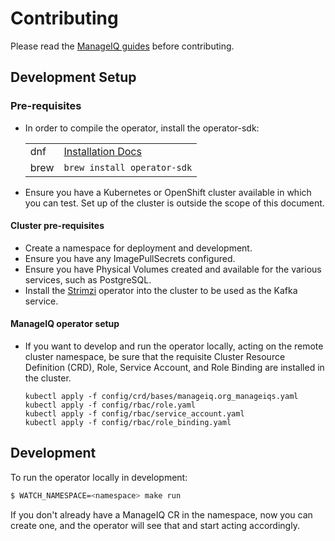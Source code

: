 # Contributing

Please read the [ManageIQ guides](http://github.com/ManageIQ/guides) before contributing.

## Development Setup

### Pre-requisites

* In order to compile the operator, install the operator-sdk:

   |      |     |
   | ---- | --- |
   | dnf  | [Installation Docs](https://sdk.operatorframework.io/docs/installation/#install-from-github-release) |
   | brew | `brew install operator-sdk` |

* Ensure you have a Kubernetes or OpenShift cluster available in which you can test. Set up of the cluster is outside the scope of this document.

#### Cluster pre-requisites

* Create a namespace for deployment and development.
* Ensure you have any ImagePullSecrets configured.
* Ensure you have Physical Volumes created and available for the various services, such as PostgreSQL.
* Install the [Strimzi](https://strimzi.io/) operator into the cluster to be used as the Kafka service.

#### ManageIQ operator setup

* If you want to develop and run the operator locally, acting on the remote cluster namespace, be sure that the requisite Cluster Resource Definition (CRD), Role, Service Account, and Role Binding are installed in the cluster.

  ```
  kubectl apply -f config/crd/bases/manageiq.org_manageiqs.yaml
  kubectl apply -f config/rbac/role.yaml
  kubectl apply -f config/rbac/service_account.yaml
  kubectl apply -f config/rbac/role_binding.yaml
  ```

## Development

To run the operator locally in development:

```sh
$ WATCH_NAMESPACE=<namespace> make run
```

If you don't already have a ManageIQ CR in the namespace, now you can create one, and the operator will see that and start acting accordingly.
